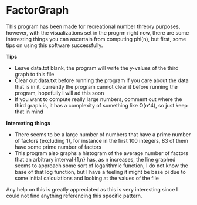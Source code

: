 # FactorGraph

This program has been made for recreational number threory purposes, however, with the visualizations set in the progrm right now, there are some interesting things you can ascertain from computing phi(n), but first, some tips on using this software successfully.

<strong>Tips</strong>
<ul>
  <li>Leave data.txt blank, the program will write the y-values of the third graph to this file</li>
  <li>Clear out data.txt before running the program if you care about the data that is in it, currently the program cannot clear it before running the program, hopefully I will ad this soon</li>
  <li>If you want to compute really large numbers, comment out where the third graph is, it has a complexity of something like O(n^4), so just keep that in mind</li>
</ul>

<strong>Interesting things</strong>
<ul>
  <li>There seems to be a large number of numbers that have a prime number of factors (excluding 1), for instance in the first 100 integers, 83 of them have some prime number of factors</li>
  <li>This program also graphs a histogram of the average number of factors that an arbitrary interval {1,n} has, as n increases, the line graphed seems to approach some sort of logarithmic function, I do not know the base of that log function, but I have a feeling it might be base pi due to some initial calculations and looking at the values of the file</li>
</ul>

Any help on this is greatly appreciated as this is very interesting since I could not find anything referencing this specific pattern.

